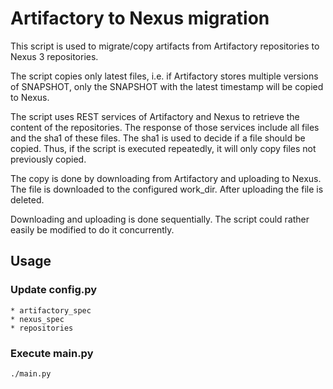 # Artifactory to Nexus migration

This script is used to migrate/copy artifacts from Artifactory repositories to Nexus 3 repositories.

The script copies only latest files, i.e. if Artifactory stores multiple versions of SNAPSHOT, 
only the SNAPSHOT with the latest timestamp will be copied to Nexus.

The script uses REST services of Artifactory and Nexus to retrieve the content of the repositories.
The response of those services include all files and the sha1 of these files. The sha1 is used to 
decide if a file should be copied. Thus, if the script is executed repeatedly, it will only copy 
files not previously copied.

The copy is done by downloading from Artifactory and uploading to Nexus. The file is downloaded to
the configured work_dir. After uploading the file is deleted.

Downloading and uploading is done sequentially. The script could rather easily be modified to do 
it concurrently. 

## Usage

### Update config.py

    * artifactory_spec
    * nexus_spec
    * repositories
    
### Execute main.py

    ./main.py

